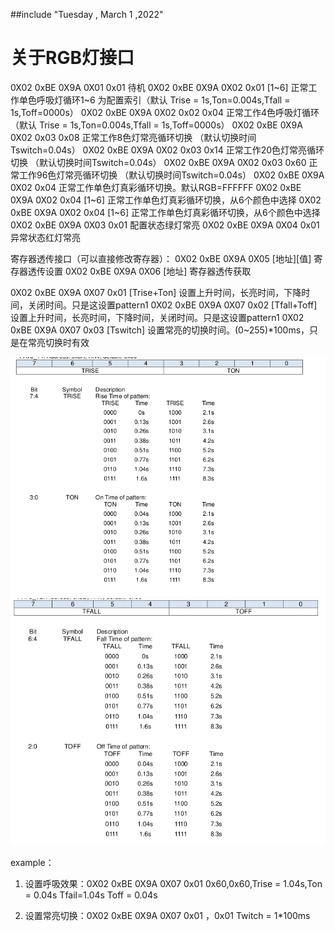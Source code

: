 ##include "Tuesday , March 1 ,2022"

# 关于RGB灯接口
0X02 0xBE 0X9A 0X01 0x01 待机
0X02 0xBE 0X9A 0X02 0x01 [1~6] 正常工作单色呼吸灯循环1~6 为配置索引（默认 Trise  = 1s,Ton=0.004s,Tfall = 1s,Toff=0000s）
0X02 0xBE 0X9A 0X02 0x02 0x04  正常工作4色呼吸灯循环（默认 Trise  = 1s,Ton=0.004s,Tfall = 1s,Toff=0000s）
0X02 0xBE 0X9A 0X02 0x03 0x08  正常工作8色灯常亮循环切换 （默认切换时间Tswitch=0.04s）
0X02 0xBE 0X9A 0X02 0x03 0x14  正常工作20色灯常亮循环切换 （默认切换时间Tswitch=0.04s）
0X02 0xBE 0X9A 0X02 0x03 0x60  正常工作96色灯常亮循环切换 （默认切换时间Tswitch=0.04s）
0X02 0xBE 0X9A 0X02 0x04       正常工作单色灯真彩循环切换。默认RGB=FFFFFF
0X02 0xBE 0X9A 0X02 0x04 [1~6] 正常工作单色灯真彩循环切换，从6个颜色中选择
0X02 0xBE 0X9A 0X02 0x04 [1~6] 正常工作单色灯真彩循环切换，从6个颜色中选择
0X02 0xBE 0X9A 0X03 0x01 配置状态绿灯常亮
0X02 0xBE 0X9A 0X04 0x01 异常状态红灯常亮

寄存器透传接口（可以直接修改寄存器）：
0X02 0xBE 0X9A 0X05 [地址][值] 寄存器透传设置
0X02 0xBE 0X9A 0X06 [地址]     寄存器透传获取

0X02 0xBE 0X9A 0X07 0x01 [Trise+Ton] 设置上升时间，长亮时间，下降时间，关闭时间。只是这设置pattern1
0X02 0xBE 0X9A 0X07 0x02 [Tfall+Toff]设置上升时间，长亮时间，下降时间，关闭时间。只是这设置pattern1
0X02 0xBE 0X9A 0X07 0x03 [Tswitch] 设置常亮的切换时间。(0~255)*100ms，只是在常亮切换时有效


![picture 1](../../../images/0c448f3b8b2b0f8ef359b6525587905632302a9ec7ae7a88fae9b38c68919d2d.png)  
![picture 2](../../../images/d6c268837e8dbe25a3be6788e90082944a9d86a88b377c4d78b69fe567b6d458.png)  



example：
1. 设置呼吸效果：0X02 0xBE 0X9A 0X07 0x01 0x60,0x60,Trise = 1.04s,Ton = 0.04s Tfail=1.04s Toff = 0.04s

2. 设置常亮切换：0X02 0xBE 0X9A 0X07 0x01 ，0x01 Twitch = 1*100ms


